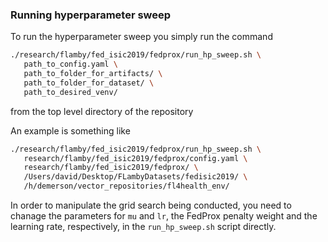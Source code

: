 ### Running hyperparameter sweep

To run the hyperparameter sweep you simply run the command

```bash
./research/flamby/fed_isic2019/fedprox/run_hp_sweep.sh \
   path_to_config.yaml \
   path_to_folder_for_artifacts/ \
   path_to_folder_for_dataset/ \
   path_to_desired_venv/
```

from the top level directory of the repository

An example is something like
``` bash
./research/flamby/fed_isic2019/fedprox/run_hp_sweep.sh \
   research/flamby/fed_isic2019/fedprox/config.yaml \
   research/flamby/fed_isic2019/fedprox/ \
   /Users/david/Desktop/FLambyDatasets/fedisic2019/ \
   /h/demerson/vector_repositories/fl4health_env/
```

In order to manipulate the grid search being conducted, you need to chanage the parameters for `mu` and `lr`, the FedProx penalty weight and the learning rate, respectively, in the `run_hp_sweep.sh` script directly.
